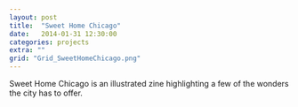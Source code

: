 ```yaml
---
layout: post
title:  "Sweet Home Chicago"
date:   2014-01-31 12:30:00
categories: projects
extra: ""
grid: "Grid_SweetHomeChicago.png"
---
```


Sweet Home Chicago is an illustrated zine highlighting a few of the wonders the city has to offer.